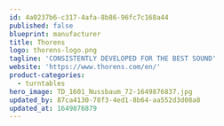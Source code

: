```yaml
---
id: 4a0237b6-c317-4afa-8b86-96fc7c168a44
published: false
blueprint: manufacturer
title: Thorens
logo: thorens-logo.png
tagline: 'CONSISTENTLY DEVELOPED FOR THE BEST SOUND'
website: 'https://www.thorens.com/en/'
product-categories:
  - turntables
hero_image: TD_1601_Nussbaum_72-1649876837.jpg
updated_by: 87ca4130-78f3-4ed1-8b64-aa552d3d08a8
updated_at: 1649876879
---
```

